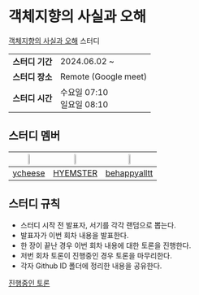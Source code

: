 # 객체지향의 사실과 오해
[객체지향의 사실과 오해](https://www.yes24.com/Product/Goods/18249021) 스터디

<table>
    <tr>
      <td><strong>스터디 기간</td>
      <td>2024.06.02 ~ </td>
    </tr>
    <tr>
      <td><strong>스터디 장소</td>
      <td>Remote (Google meet)</td>
    </tr>
    <tr>
      <td><strong>스터디 시간</td>
      <td>수요일 07:10<br/>일요일 08:10</td>
    </tr>
</table>

## 스터디 멤버
|<img src="https://avatars.githubusercontent.com/u/81912261?v=4" width="20%">|<img src="https://avatars.githubusercontent.com/u/132281360?v=4" width="20%">|<img src="https://avatars.githubusercontent.com/u/51814962?v=4" width="20%">|
|:---:|:---:|:---:|
|[ycheese](https://github.com/ycheese)|[HYEMSTER](https://github.com/HYEMSTER)|[behappyalltt](https://github.com/behappyalltt)|

## 스터디 규칙
- 스터디 시작 전 발표자, 서기를 각각 랜덤으로 뽑는다.
- 발표자가 이번 회차 내용을 발표한다.
- 한 장이 끝난 경우 이번 회차 내용에 대한 토론을 진행한다.
- 저번 회차 토론이 진행중인 경우 토론을 마무리한다.
- 각자 Github ID 폴더에 정리한 내용을 공유한다.

[진행중인 토론](https://github.com/thisandthat-lab/the-essence-of-object-orientation/issues)
